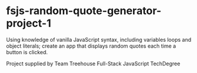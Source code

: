 # fsjs-random-quote-generator-project-1

Using knowledge of vanilla JavaScript syntax, including variables loops and object literals; create an app that displays random quotes each time a button is clicked.

Project supplied by Team Treehouse Full-Stack JavaScript TechDegree
